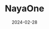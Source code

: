 ---  
layout: startup_page  
title: "NayaOne"  
id: "nayaone.com"  
permalink: "/nayaonenayaone.com02282024/"  
website: "https://nayaone.com"  
funding_round: ""  
funding_amount: "$4.7M"  
investors: "EJF Capital, Valley Ventures, Carthona Capital"  
about: "NayaOne provides a sandbox-as-a-service platform and marketplace of vetted Fintechs that helps organizations navigate the complex financial technology ecosystem. Its platform accelerates the adoption of emerging technologies and streamlines vendor collaboration, fostering strategic partnerships and delivering exceptional customer experiences."  
markets: "Fintech, Financial Services, FinTech, Information Technology"  
hq: "London, England, United Kingdom"  
founded_year: "2019"  
linkedin: "https://www.linkedin.com/company/nayaone"  
twitter: "https://twitter.com/naya_one"  
instagram: ""  
facebook: "https://www.facebook.com/100069378925302"  
crunchbase: "https://www.crunchbase.com/organization/nayaone"  
pitchbook: "https://pitchbook.com/profiles/company/483067-45"  

date_display: "28-Feb-2024"  
date: "2024-02-28"

# SEO Optimization  
meta_title: "NayaOne -  Funding ($4.7M)"  
meta_description: "NayaOne, NayaOne provides a sandbox-as-a-service platform and marketplace of vetted Fintechs that helps organizations navigate the complex financial technology..."  
meta_keywords: "NayaOne, Fintech, Financial Services, FinTech, Information Technology,  funding"  
canonical_url: "https://startup.projectstartups.com/nayaonenayaone.com02282024/"  
---